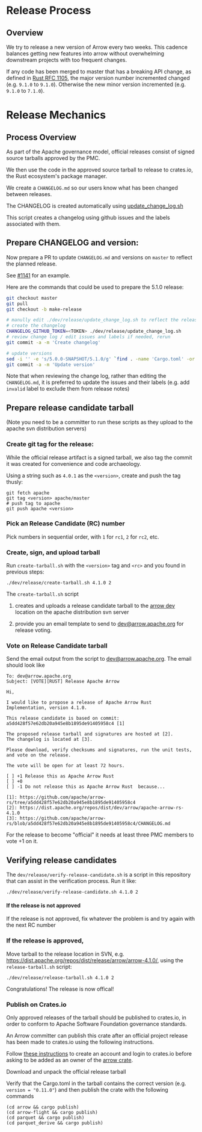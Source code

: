 <!---
  Licensed to the Apache Software Foundation (ASF) under one
  or more contributor license agreements.  See the NOTICE file
  distributed with this work for additional information
  regarding copyright ownership.  The ASF licenses this file
  to you under the Apache License, Version 2.0 (the
  "License"); you may not use this file except in compliance
  with the License.  You may obtain a copy of the License at

    http://www.apache.org/licenses/LICENSE-2.0

  Unless required by applicable law or agreed to in writing,
  software distributed under the License is distributed on an
  "AS IS" BASIS, WITHOUT WARRANTIES OR CONDITIONS OF ANY
  KIND, either express or implied.  See the License for the
  specific language governing permissions and limitations
  under the License.
-->

# Release Process

## Overview

We try to release a new version of Arrow every two weeks. This cadence balances getting new features into arrow without overwhelming downstream projects with too frequent changes.

If any code has been merged to master that has a breaking API change, as defined in [Rust RFC 1105](https://github.com/rust-lang/rfcs/blob/master/text/1105-api-evolution.md), the major version number incremented changed (e.g. `9.1.0` to `9.1.0`). Otherwise the new minor version incremented (e.g. `9.1.0` to `7.1.0`).

# Release Mechanics

## Process Overview

As part of the Apache governance model, official releases consist of
signed source tarballs approved by the PMC.

We then use the code in the approved source tarball to release to
crates.io, the Rust ecosystem's package manager.

We create a `CHANGELOG.md` so our users know what has been changed between releases.

The CHANGELOG is created automatically using
[update_change_log.sh](https://github.com/apache/arrow-rs/blob/master/dev/release/update_change_log.sh)

This script creates a changelog using github issues and the
labels associated with them.

## Prepare CHANGELOG and version:

Now prepare a PR to update `CHANGELOG.md` and versions on `master` to reflect the planned release.

See [#1141](https://github.com/apache/arrow-rs/pull/1141) for an example.

Here are the commands that could be used to prepare the 5.1.0 release:

```bash
git checkout master
git pull
git checkout -b make-release

# manully edit ./dev/release/update_change_log.sh to reflect the release version
# create the changelog
CHANGELOG_GITHUB_TOKEN=<TOKEN> ./dev/release/update_change_log.sh
# review change log / edit issues and labels if needed, rerun
git commit -a -m 'Create changelog'

# update versions
sed -i '' -e 's/5.0.0-SNAPSHOT/5.1.0/g' `find . -name 'Cargo.toml' -or -name '*.md'`
git commit -a -m 'Update version'
```

Note that when reviewing the change log, rather than editing the
`CHANGELOG.md`, it is preferred to update the issues and their labels
(e.g. add `invalid` label to exclude them from release notes)

## Prepare release candidate tarball

(Note you need to be a committer to run these scripts as they upload to the apache svn distribution servers)

### Create git tag for the release:

While the official release artifact is a signed tarball, we also tag the commit it was created for convenience and code archaeology.

Using a string such as `4.0.1` as the `<version>`, create and push the tag thusly:

```shell
git fetch apache
git tag <version> apache/master
# push tag to apache
git push apache <version>
```

### Pick an Release Candidate (RC) number

Pick numbers in sequential order, with `1` for `rc1`, `2` for `rc2`, etc.

### Create, sign, and upload tarball

Run `create-tarball.sh` with the `<version>` tag and `<rc>` and you found in previous steps:

```shell
./dev/release/create-tarball.sh 4.1.0 2
```

The `create-tarball.sh` script

1. creates and uploads a release candidate tarball to the [arrow
   dev](https://dist.apache.org/repos/dist/dev/arrow) location on the
   apache distribution svn server

2. provide you an email template to
   send to dev@arrow.apache.org for release voting.

### Vote on Release Candidate tarball

Send the email output from the script to dev@arrow.apache.org. The email should look like

```
To: dev@arrow.apache.org
Subject: [VOTE][RUST] Release Apache Arrow

Hi,

I would like to propose a release of Apache Arrow Rust
Implementation, version 4.1.0.

This release candidate is based on commit: a5dd428f57e62db20a945e8b1895de91405958c4 [1]

The proposed release tarball and signatures are hosted at [2].
The changelog is located at [3].

Please download, verify checksums and signatures, run the unit tests,
and vote on the release.

The vote will be open for at least 72 hours.

[ ] +1 Release this as Apache Arrow Rust
[ ] +0
[ ] -1 Do not release this as Apache Arrow Rust  because...

[1]: https://github.com/apache/arrow-rs/tree/a5dd428f57e62db20a945e8b1895de91405958c4
[2]: https://dist.apache.org/repos/dist/dev/arrow/apache-arrow-rs-4.1.0
[3]: https://github.com/apache/arrow-rs/blob/a5dd428f57e62db20a945e8b1895de91405958c4/CHANGELOG.md
```

For the release to become "official" it needs at least three PMC members to vote +1 on it.

## Verifying release candidates

The `dev/release/verify-release-candidate.sh` is a script in this repository that can assist in the verification process. Run it like:

```
./dev/release/verify-release-candidate.sh 4.1.0 2
```

#### If the release is not approved

If the release is not approved, fix whatever the problem is and try again with the next RC number

### If the release is approved,

Move tarball to the release location in SVN, e.g. https://dist.apache.org/repos/dist/release/arrow/arrow-4.1.0/, using the `release-tarball.sh` script:

```shell
./dev/release/release-tarball.sh 4.1.0 2
```

Congratulations! The release is now offical!

### Publish on Crates.io

Only approved releases of the tarball should be published to
crates.io, in order to conform to Apache Software Foundation
governance standards.

An Arrow committer can publish this crate after an official project release has
been made to crates.io using the following instructions.

Follow [these
instructions](https://doc.rust-lang.org/cargo/reference/publishing.html) to
create an account and login to crates.io before asking to be added as an owner
of the [arrow crate](https://crates.io/crates/arrow).

Download and unpack the official release tarball

Verify that the Cargo.toml in the tarball contains the correct version
(e.g. `version = "0.11.0"`) and then publish the crate with the
following commands

```shell
(cd arrow && cargo publish)
(cd arrow-flight && cargo publish)
(cd parquet && cargo publish)
(cd parquet_derive && cargo publish)
```
